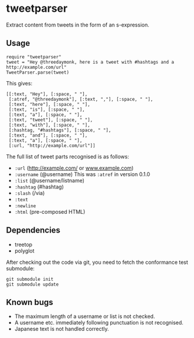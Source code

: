 # tweetparser

Extract content from tweets in the form of an s-expression.

## Usage

    require "tweetparser"
    tweet = "Hey @threedaymonk, here is a tweet with #hashtags and a http://example.com/url"
    TweetParser.parse(tweet)

This gives:

    [[:text, "Hey"], [:space, " "],
     [:atref, "@threedaymonk"], [:text, ","], [:space, " "],
     [:text, "here"], [:space, " "],
     [:text, "is"], [:space, " "],
     [:text, "a"], [:space, " "],
     [:text, "tweet"], [:space, " "],
     [:text, "with"], [:space, " "],
     [:hashtag, "#hashtags"], [:space, " "],
     [:text, "and"], [:space, " "],
     [:text, "a"], [:space, " "],
     [:url, "http://example.com/url"]]

The full list of tweet parts recognised is as follows:

* `:url` (http://example.com/ or www.example.com)
* `:username` (@username) This was `:atref` in version 0.1.0
* `:list` (@username/listname)
* `:hashtag` (#hashtag)
* `:slash` (/via)
* `:text`
* `:newline`
* `:html` (pre-composed HTML)

## Dependencies

* treetop
* polyglot

After checking out the code via git, you need to fetch the conformance test submodule:

    git submodule init
    git submodule update

## Known bugs

* The maximum length of a username or list is not checked.
* A username etc. immediately following punctuation is not recognised.
* Japanese text is not handled correctly.
